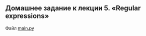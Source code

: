 ## Домашнее задание к лекции 5. «Regular expressions»

Файл [main.py](https://github.com/NadezhdaLimanova/regulary_expressions/blob/main/main.py)
